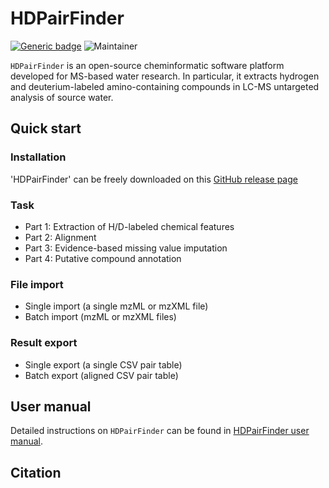 # HDPairFinder
[![Generic badge](https://img.shields.io/badge/HDPairFinder-ver_1.0-<COLOR>.svg)](https://github.com/HuanLab/HDPairFinder)
![Maintainer](https://img.shields.io/badge/maintainer-Tingting_Zhao-blue)

`HDPairFinder` is an open-source cheminformatic software platform developed for MS-based water research. In particular, it extracts hydrogen and deuterium-labeled amino-containing compounds in LC-MS untargeted analysis of source water.

## Quick start
### Installation
'HDPairFinder' can be freely downloaded on this [GitHub release page](https://github.com/HuanLab/HDPairFinder/releases/tag/v1.0)
### Task
- Part 1: Extraction of H/D-labeled chemical features
- Part 2: Alignment
- Part 3: Evidence-based missing value imputation
- Part 4: Putative compound annotation

### File import
- Single import (a single mzML or mzXML file)
- Batch import (mzML or mzXML files)

### Result export
- Single export (a single CSV pair table) 
- Batch export (aligned CSV pair table)

## User manual
Detailed instructions on `HDPairFinder` can be found in [HDPairFinder user manual](https://github.com/HuanLab/HDPairFinder).

## Citation

